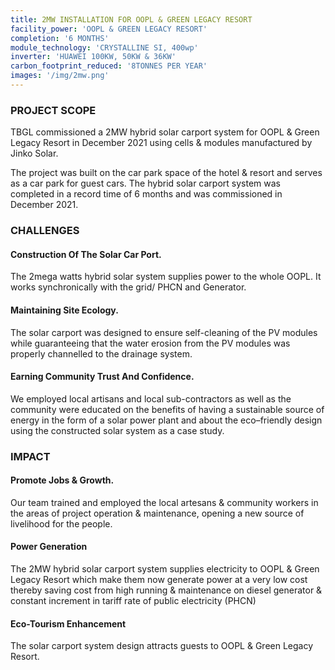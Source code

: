 ```yaml
---
title: 2MW INSTALLATION FOR OOPL & GREEN LEGACY RESORT
facility_power: 'OOPL & GREEN LEGACY RESORT'
completion: '6 MONTHS'
module_technology: 'CRYSTALLINE SI, 400wp'
inverter: 'HUAWEI 100KW, 50KW & 36KW'
carbon_footprint_reduced: '8TONNES PER YEAR'
images: '/img/2mw.png'
---
```


  ### PROJECT SCOPE

  TBGL commissioned a 2MW hybrid solar carport system for OOPL & Green Legacy Resort in December 2021 using cells & modules manufactured by Jinko Solar. 
  
  The project was built on the car park space of the hotel & resort and serves as a car park for guest cars. 
  The hybrid solar carport system was completed in a record time of 6 months and was commissioned in December 2021.

  ### CHALLENGES

  #### Construction Of The Solar Car Port.  

  The 2mega watts hybrid solar system supplies power to the whole OOPL. It works synchronically with the grid/ PHCN and Generator.

  #### Maintaining Site Ecology. 

  The solar carport was designed to ensure self-cleaning of the PV modules while guaranteeing that the water erosion from the PV modules was properly channelled to the drainage system. 

  #### Earning Community Trust And Confidence. 

  We employed local artisans and local sub-contractors as well as the community were educated on the benefits of having a sustainable source of energy in the form of a solar power plant and about the eco–friendly design using the constructed solar system as a case study.

  ### IMPACT

  #### Promote Jobs & Growth. 

  Our team trained and employed the local artesans & community workers in the areas of project operation & maintenance, opening a new source of livelihood for the people. 
  
  #### Power Generation

  The 2MW hybrid solar carport system supplies electricity to OOPL & Green Legacy Resort which make them now generate power at a very low cost thereby saving cost from high running & maintenance on diesel generator & constant increment in tariff rate of public electricity (PHCN)
  
  #### Eco-Tourism Enhancement
  
  The solar carport system design attracts guests to OOPL & Green Legacy Resort.